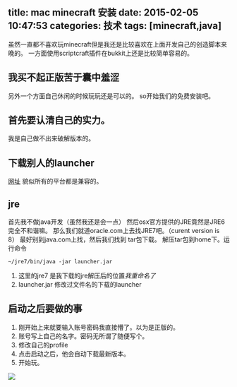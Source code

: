 title: mac minecraft 安装
date: 2015-02-05 10:47:53
categories: 技术
tags: [minecraft,java]
---

虽然一直都不喜欢玩minecraft但是我还是比较喜欢在上面开发自己的创造脚本来晚的。
一方面使用scriptcraft插件在bukkit上还是比较简单容易的。
## 我买不起正版苦于囊中羞涩
另外一个方面自己休闲的时候玩玩还是可以的。
so开始我们的免费安装吧。

## 首先要认清自己的实力。
我是自己做不出来破解版本的。

## 下载别人的launcher
[网址](http://mineshafter.info/)
貌似所有的平台都是兼容的。

## jre
首先我不做java开发（虽然我还是会一点）
然后osx官方提供的JRE竟然是JRE6 完全不和谐嘛。
那么我们就道oracle.com上去找JRE7吧。（curent version is 8）
最好别到java.com上找，然后我们找到 tar包下载。
解压tar包到home下。运行命令
``` shell
~/jre7/bin/java -jar launcher.jar
```
1. 这里的jre7 是我下载的jre解压后的位置*我重命名了*
2. launcher.jar 修改过文件名的下载的launcher

## 启动之后要做的事
1. 刚开始上来就要输入账号密码我直接懵了。以为是正版的。
2. 账号写上自己的名字。密码无所谓了随便写个。
3. 修改自己的profile
4. 点击启动之后，他会自动下载最新版本。
5. 开始玩。

![](http://7viiaq.com1.z0.glb.clouddn.com/QQ20150205-1@2x.png)
